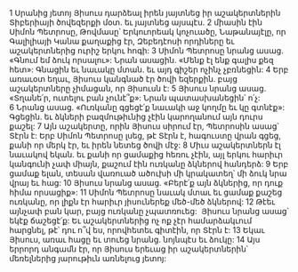 1 Սրանից յետոյ Յիսուս դարձեալ իրեն յայտնեց իր աշակերտներին Տիբերիայի ծովեզերքի մօտ. եւ յայտնեց այսպէս. 2 միասին էին Սիմոն Պետրոսը, Թովմասը՝ Երկուորեակ կոչուածը, Նաթանայէլը, որ Գալիլիայի Կանա քաղաքից էր, Զեբեդէոսի որդիները եւ աշակերտներից ուրիշ երկու հոգի: 3 Սիմոն Պետրոսը նրանց ասաց. «Գնում եմ ձուկ որսալու»: Նրան ասացին. «Մենք էլ ենք գալիս քեզ հետ»: Գնացին եւ նաւակը մտան. եւ այդ գիշեր ոչինչ չբռնեցին: 4 Երբ առաւօտ եղաւ, Յիսուս կանգնած էր ծովի եզերքին. բայց աշակերտները չիմացան, որ Յիսուսն է: 5 Յիսուս նրանց ասաց. «Տղանե՛ր, ուտելու բան չունէ՞ք»: Նրան պատասխանեցին՝ ո՛չ: 6 Նրանց ասաց. «Ուռկանը գցեցէ՛ք նաւակի աջ կողմը եւ կը գտնէք»: Գցեցին. եւ ձկների բազմութիւնից չէին կարողանում այն դուրս քաշել: 7 Այն աշակերտը, որին Յիսուս սիրում էր, Պետրոսին ասաց՝ Տէրն է: Երբ Սիմոն Պետրոսը լսեց, թէ Տէրն է, հագուստը վրան գցեց, քանի որ մերկ էր, եւ իրեն նետեց ծովի մէջ: 8 Միւս աշակերտներն էլ նաւակով եկան. եւ քանի որ ցամաքից հեռու չէին, այլ երկու հարիւր կանգունի չափ միայն, քաշում էին ուռկանը ձկներով հանդերձ: 9 Երբ ցամաք ելան, տեսան վառուած ածուխի մի կրակատեղ՝ մի ձուկ նրա վրայ եւ հաց: 10 Յիսուս նրանց ասաց. «Բերէ՛ք այն ձկներից, որ դուք հիմա որսացիք»: 11 Սիմոն Պետրոսը նաւակ մտաւ եւ ցամաք քաշեց ուռկանը, որ լիքն էր հարիւր յիսուներեք մեծ-մեծ ձկներով:
12 Թէեւ այնչափ բան կար, բայց ուռկանը չպատռուեց:  Յիսուս նրանց ասաց՝ եկէք ճաշեցէ՛ք: Եւ աշակերտներից ոչ ոք չէր համարձակւում հարցնել, թէ՝ դու ո՞վ ես, որովհետեւ գիտէին, որ Տէրն է: 13 Եկաւ Յիսուս, առաւ հացը եւ տուեց նրանց. նոյնպէս եւ ձուկը: 14 Այս երրորդ անգամն էր, որ Յիսուս երեւաց իր աշակերտներին՝ մեռելներից յարութիւն առնելուց յետոյ:
